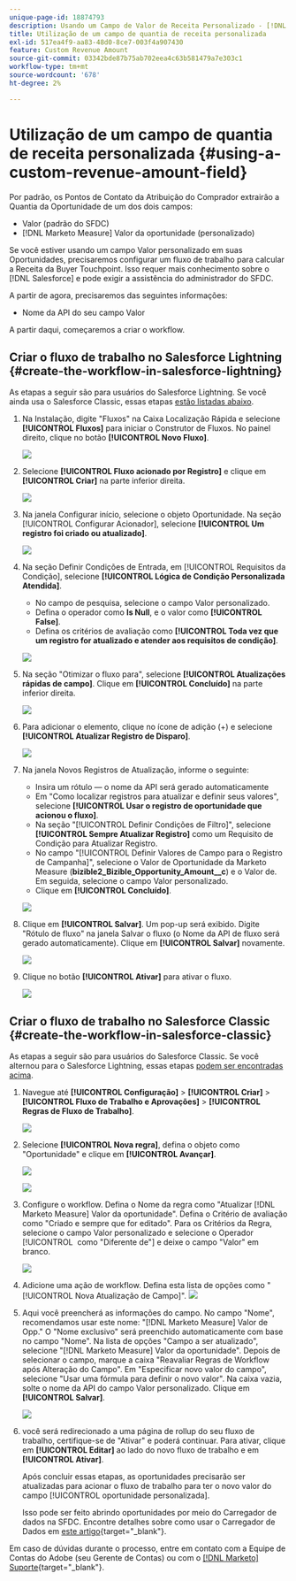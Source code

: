 ```yaml
---
unique-page-id: 18874793
description: Usando um Campo de Valor de Receita Personalizado - [!DNL Marketo Measure]
title: Utilização de um campo de quantia de receita personalizada
exl-id: 517ea4f9-aa83-48d0-8ce7-003f4a907430
feature: Custom Revenue Amount
source-git-commit: 03342bde87b75ab702eea4c63b581479a7e303c1
workflow-type: tm+mt
source-wordcount: '678'
ht-degree: 2%

---
```


# Utilização de um campo de quantia de receita personalizada {#using-a-custom-revenue-amount-field}

Por padrão, os Pontos de Contato da Atribuição do Comprador extrairão a Quantia da Oportunidade de um dos dois campos:

* Valor (padrão do SFDC)
* [!DNL Marketo Measure] Valor da oportunidade (personalizado)

Se você estiver usando um campo Valor personalizado em suas Oportunidades, precisaremos configurar um fluxo de trabalho para calcular a Receita da Buyer Touchpoint. Isso requer mais conhecimento sobre o [!DNL Salesforce] e pode exigir a assistência do administrador do SFDC.

A partir de agora, precisaremos das seguintes informações:

* Nome da API do seu campo Valor

A partir daqui, começaremos a criar o workflow.

## Criar o fluxo de trabalho no Salesforce Lightning {#create-the-workflow-in-salesforce-lightning}

As etapas a seguir são para usuários do Salesforce Lightning. Se você ainda usa o Salesforce Classic, essas etapas [estão listadas abaixo](#create-the-workflow-in-salesforce-classic).

1. Na Instalação, digite &quot;Fluxos&quot; na Caixa Localização Rápida e selecione **[!UICONTROL Fluxos]** para iniciar o Construtor de Fluxos. No painel direito, clique no botão **[!UICONTROL Novo Fluxo]**.

   ![](assets/using-a-custom-revenue-amount-field-1.png)

1. Selecione **[!UICONTROL Fluxo acionado por Registro]** e clique em **[!UICONTROL Criar]** na parte inferior direita.

   ![](assets/using-a-custom-revenue-amount-field-2.png)

1. Na janela Configurar início, selecione o objeto Oportunidade. Na seção [!UICONTROL Configurar Acionador], selecione **[!UICONTROL Um registro foi criado ou atualizado]**.

   ![](assets/using-a-custom-revenue-amount-field-3.png)

1. Na seção Definir Condições de Entrada, em [!UICONTROL Requisitos da Condição], selecione **[!UICONTROL Lógica de Condição Personalizada Atendida]**.
   * No campo de pesquisa, selecione o campo Valor personalizado.
   * Defina o operador como **Is Null**, e o valor como **[!UICONTROL False]**.
   * Defina os critérios de avaliação como **[!UICONTROL Toda vez que um registro for atualizado e atender aos requisitos de condição]**.

   ![](assets/using-a-custom-revenue-amount-field-4.png)

1. Na seção &quot;Otimizar o fluxo para&quot;, selecione **[!UICONTROL Atualizações rápidas de campo]**. Clique em **[!UICONTROL Concluído]** na parte inferior direita.

   ![](assets/using-a-custom-revenue-amount-field-5.png)

1. Para adicionar o elemento, clique no ícone de adição (+) e selecione **[!UICONTROL Atualizar Registro de Disparo]**.

   ![](assets/using-a-custom-revenue-amount-field-6.png)

1. Na janela Novos Registros de Atualização, informe o seguinte:

   * Insira um rótulo — o nome da API será gerado automaticamente
   * Em &quot;Como localizar registros para atualizar e definir seus valores&quot;, selecione **[!UICONTROL Usar o registro de oportunidade que acionou o fluxo]**.
   * Na seção &quot;[!UICONTROL Definir Condições de Filtro]&quot;, selecione **[!UICONTROL Sempre Atualizar Registro]** como um Requisito de Condição para Atualizar Registro.
   * No campo &quot;[!UICONTROL Definir Valores de Campo para o Registro de Campanha]&quot;, selecione o Valor de Oportunidade da Marketo Measure (**bizible2_Bizible_Opportunity_Amount__c**) e o Valor de. Em seguida, selecione o campo Valor personalizado.
   * Clique em **[!UICONTROL Concluído]**.

   ![](assets/using-a-custom-revenue-amount-field-7.png)

1. Clique em **[!UICONTROL Salvar]**. Um pop-up será exibido. Digite &quot;Rótulo de fluxo&quot; na janela Salvar o fluxo (o Nome da API de fluxo será gerado automaticamente). Clique em **[!UICONTROL Salvar]** novamente.

   ![](assets/using-a-custom-revenue-amount-field-8.png)

1. Clique no botão **[!UICONTROL Ativar]** para ativar o fluxo.

   ![](assets/using-a-custom-revenue-amount-field-9.png)

## Criar o fluxo de trabalho no Salesforce Classic {#create-the-workflow-in-salesforce-classic}

As etapas a seguir são para usuários do Salesforce Classic. Se você alternou para o Salesforce Lightning, essas etapas [podem ser encontradas acima](#create-the-workflow-in-salesforce-lightning).

1. Navegue até **[!UICONTROL Configuração]** > **[!UICONTROL Criar]** > **[!UICONTROL Fluxo de Trabalho e Aprovações]** > **[!UICONTROL Regras de Fluxo de Trabalho]**.

   ![](assets/using-a-custom-revenue-amount-field-10.png)

1. Selecione **[!UICONTROL Nova regra]**, defina o objeto como &quot;Oportunidade&quot; e clique em **[!UICONTROL Avançar]**.

   ![](assets/using-a-custom-revenue-amount-field-11.png)

   ![](assets/using-a-custom-revenue-amount-field-12.png)

1. Configure o workflow. Defina o Nome da regra como &quot;Atualizar [!DNL Marketo Measure] Valor da oportunidade&quot;. Defina o Critério de avaliação como &quot;Criado e sempre que for editado&quot;. Para os Critérios da Regra, selecione o campo Valor personalizado e selecione o Operador [!UICONTROL &#x200B; como &quot;Diferente de&quot;] e deixe o campo &quot;Valor&quot; em branco.

   ![](assets/using-a-custom-revenue-amount-field-13.png)

1. Adicione uma ação de workflow. Defina esta lista de opções como &quot;[!UICONTROL Nova Atualização de Campo]&quot;.
   ![](assets/using-a-custom-revenue-amount-field-14.png)

1. Aqui você preencherá as informações do campo. No campo &quot;Nome&quot;, recomendamos usar este nome: &quot;[!DNL Marketo Measure] Valor de Opp.&quot; O &quot;Nome exclusivo&quot; será preenchido automaticamente com base no campo &quot;Nome&quot;. Na lista de opções &quot;Campo a ser atualizado&quot;, selecione &quot;[!DNL Marketo Measure] Valor da oportunidade&quot;. Depois de selecionar o campo, marque a caixa &quot;Reavaliar Regras de Workflow após Alteração do Campo&quot;. Em &quot;Especificar novo valor do campo&quot;, selecione &quot;Usar uma fórmula para definir o novo valor&quot;. Na caixa vazia, solte o nome da API do campo Valor personalizado. Clique em **[!UICONTROL Salvar]**.

   ![](assets/using-a-custom-revenue-amount-field-15.png)

1. você será redirecionado a uma página de rollup do seu fluxo de trabalho, certifique-se de &quot;Ativar&quot; e poderá continuar. Para ativar, clique em **[!UICONTROL Editar]** ao lado do novo fluxo de trabalho e em **[!UICONTROL Ativar]**.

   Após concluir essas etapas, as oportunidades precisarão ser atualizadas para acionar o fluxo de trabalho para ter o novo valor do campo [!UICONTROL oportunidade personalizada].

   Isso pode ser feito abrindo oportunidades por meio do Carregador de dados na SFDC. Encontre detalhes sobre como usar o Carregador de Dados em [este artigo](/help/advanced-marketo-measure-features/custom-revenue-amount/using-data-loader-to-update-marketo-measure-custom-amount-field.md){target="_blank"}.

Em caso de dúvidas durante o processo, entre em contato com a Equipe de Contas do Adobe (seu Gerente de Contas) ou com o [[!DNL Marketo] Suporte](https://nation.marketo.com/t5/support/ct-p/Support){target="_blank"}.
